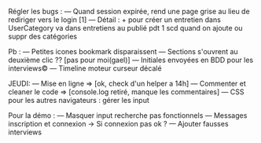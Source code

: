 Régler les bugs :
— Quand session expirée, rend une page grise au lieu de rediriger vers le login [1]
— Détail : + pour créer un entretien dans UserCategory va dans entretiens au publié pdt 1 scd quand on ajoute ou suppr des catégories

Pb :
— Petites icones bookmark disparaissent
— Sections s'ouvrent au deuxième clic ?? [pas pour moi(gael)]
— Initiales envoyées en BDD pour les interviews©
— Timeline moteur curseur décalé

JEUDI:
— Mise en ligne => [ok, check d'un helper a 14h]
— Commenter et cleaner le code => [console.log retiré, manque les commentaires]
— CSS pour les autres navigateurs : gérer les input

Pour la démo :
— Masquer input recherche pas fonctionnels
— Messages inscription et connexion -> Si connexion pas ok ?
— Ajouter fausses interviews

